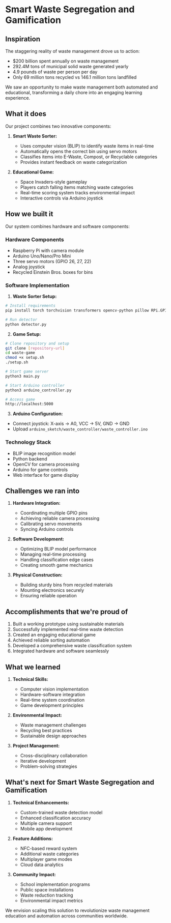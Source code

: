 # Smart Waste Segregation and Gamification

## Inspiration
The staggering reality of waste management drove us to action:
- $200 billion spent annually on waste management
- 292.4M tons of municipal solid waste generated yearly
- 4.9 pounds of waste per person per day
- Only 69 million tons recycled vs 146.1 million tons landfilled

We saw an opportunity to make waste management both automated and educational, transforming a daily chore into an engaging learning experience.

## What it does
Our project combines two innovative components:

1. **Smart Waste Sorter:**
   - Uses computer vision (BLIP) to identify waste items in real-time
   - Automatically opens the correct bin using servo motors
   - Classifies items into E-Waste, Compost, or Recyclable categories
   - Provides instant feedback on waste categorization

2. **Educational Game:**
   - Space Invaders-style gameplay
   - Players catch falling items matching waste categories
   - Real-time scoring system tracks environmental impact
   - Interactive controls via Arduino joystick

## How we built it
Our system combines hardware and software components:

### Hardware Components
- Raspberry Pi with camera module
- Arduino Uno/Nano/Pro Mini
- Three servo motors (GPIO 26, 27, 22)
- Analog joystick
- Recycled Einstein Bros. boxes for bins

### Software Implementation

1. **Waste Sorter Setup:**
```bash
# Install requirements
pip install torch torchvision transformers opencv-python pillow RPi.GPIO

# Run detector
python detector.py
```

2. **Game Setup:**
```bash
# Clone repository and setup
git clone [repository-url]
cd waste-game
chmod +x setup.sh
./setup.sh

# Start game server
python3 main.py

# Start Arduino controller
python3 arduino_controller.py

# Access game
http://localhost:5000
```

3. **Arduino Configuration:**
- Connect joystick: X-axis → A0, VCC → 5V, GND → GND
- Upload `arduino_sketch/waste_controller/waste_controller.ino`

### Technology Stack
- BLIP image recognition model
- Python backend
- OpenCV for camera processing
- Arduino for game controls
- Web interface for game display

## Challenges we ran into
1. **Hardware Integration:**
   - Coordinating multiple GPIO pins
   - Achieving reliable camera processing
   - Calibrating servo movements
   - Syncing Arduino controls

2. **Software Development:**
   - Optimizing BLIP model performance
   - Managing real-time processing
   - Handling classification edge cases
   - Creating smooth game mechanics

3. **Physical Construction:**
   - Building sturdy bins from recycled materials
   - Mounting electronics securely
   - Ensuring reliable operation

## Accomplishments that we're proud of
1. Built a working prototype using sustainable materials
2. Successfully implemented real-time waste detection
3. Created an engaging educational game
4. Achieved reliable sorting automation
5. Developed a comprehensive waste classification system
6. Integrated hardware and software seamlessly

## What we learned
1. **Technical Skills:**
   - Computer vision implementation
   - Hardware-software integration
   - Real-time system coordination
   - Game development principles

2. **Environmental Impact:**
   - Waste management challenges
   - Recycling best practices
   - Sustainable design approaches

3. **Project Management:**
   - Cross-disciplinary collaboration
   - Iterative development
   - Problem-solving strategies

## What's next for Smart Waste Segregation and Gamification
1. **Technical Enhancements:**
   - Custom-trained waste detection model
   - Enhanced classification accuracy
   - Multiple camera support
   - Mobile app development

2. **Feature Additions:**
   - NFC-based reward system
   - Additional waste categories
   - Multiplayer game modes
   - Cloud data analytics

3. **Community Impact:**
   - School implementation programs
   - Public space installations
   - Waste reduction tracking
   - Environmental impact metrics

We envision scaling this solution to revolutionize waste management education and automation across communities worldwide.
